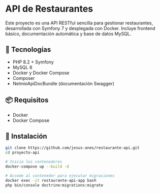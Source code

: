 # API de Restaurantes

Este proyecto es una API RESTful sencilla para gestionar restaurantes, desarrollada con Symfony 7 y desplegada con Docker. Incluye frontend básico, documentación automática y base de datos MySQL.

## 🚀 Tecnologías

- PHP 8.2 + Symfony
- MySQL 8
- Docker y Docker Compose
- Composer
- NelmioApiDocBundle (documentación Swagger)

## 📦 Requisitos

- Docker
- Docker Compose

## 🔧 Instalación

```bash
git clone https://github.com/jesus-anes/restaurante-api.git
cd proyecto-api

# Inicia los contenedores
docker-compose up --build -d

# Accede al contenedor para ejecutar migraciones
docker exec -it restaurante-api-app bash
php bin/console doctrine:migrations:migrate
